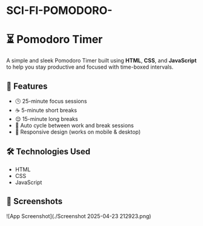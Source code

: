 # SCI-FI-POMODORO-
# ⏳ Pomodoro Timer

A simple and sleek Pomodoro Timer built using **HTML**, **CSS**, and **JavaScript** to help you stay productive and focused with time-boxed intervals.

## 🚀 Features

- 🕒 25-minute focus sessions
- ☕ 5-minute short breaks
- 😌 15-minute long breaks
- 🔁 Auto cycle between work and break sessions
- 📱 Responsive design (works on mobile & desktop)


## 🛠️ Technologies Used

- HTML
- CSS 
- JavaScript 

## 📸 Screenshots

![App Screenshot](./Screenshot 2025-04-23 212923.png)
